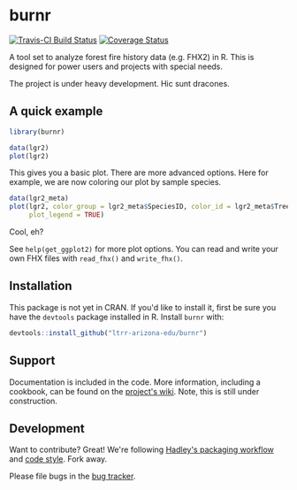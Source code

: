 # burnr

[![Travis-CI Build Status](https://travis-ci.org/ltrr-arizona-edu/burnr.svg?branch=master)](https://travis-ci.org/ltrr-arizona-edu/burnr)
[![Coverage Status](https://coveralls.io/repos/ltrr-arizona-edu/burnr/badge.svg)](https://coveralls.io/r/ltrr-arizona-edu/burnr)

A tool set to analyze forest fire history data (e.g. FHX2) in R. This is designed for power users and projects with special needs.

The project is under heavy development. Hic sunt dracones.

## A quick example

```R
library(burnr)

data(lgr2)
plot(lgr2)
```

This gives you a basic plot. There are more advanced options. Here for example, we are now coloring our plot by sample species.

```R
data(lgr2_meta)
plot(lgr2, color_group = lgr2_meta$SpeciesID, color_id = lgr2_meta$TreeID,
     plot_legend = TRUE)
```

Cool, eh?

See `help(get_ggplot2)` for more plot options. You can read and write your own FHX files with `read_fhx()` and `write_fhx()`.

## Installation

This package is not yet in CRAN. If you'd like to install it, first be sure you have the `devtools` package installed in R. Install `burnr` with:

```R
devtools::install_github("ltrr-arizona-edu/burnr")
```

## Support

Documentation is included in the code. More information, including a cookbook, can be found on the [project's wiki](https://github.com/ltrr-arizona-edu/burnr/wiki). Note, this is still under construction.

## Development

Want to contribute? Great! We're following [Hadley's packaging workflow](http://r-pkgs.had.co.nz/) and [code style](http://adv-r.had.co.nz/Style.html). Fork away.

Please file bugs in the [bug tracker](https://github.com/ltrr-arizona-edu/burnr/issues).

